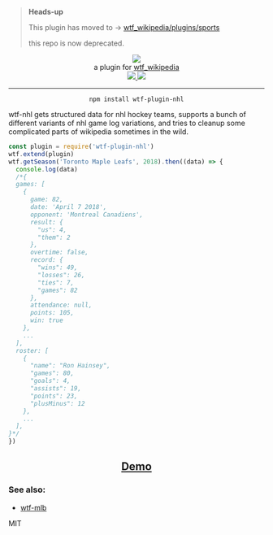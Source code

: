 > **Heads-up**
> 
> This plugin has moved to → <a href="https://github.com/spencermountain/wtf_wikipedia/tree/master/plugins/sports">wtf_wikipedia/plugins/sports</a>
>
> this repo is now deprecated.

<div align="center">
  <img src="https://cloud.githubusercontent.com/assets/399657/23590290/ede73772-01aa-11e7-8915-181ef21027bc.png" />

  <div>a plugin for <a href="https://github.com/spencermountain/wtf_wikipedia/">wtf_wikipedia</a></div>
  
  <!-- npm version -->
  <a href="https://npmjs.org/package/wtf-plugin-nhl">
    <img src="https://img.shields.io/npm/v/wtf-plugin-nhl.svg?style=flat-square" />
  </a>
  
  <!-- file size -->
  <a href="https://unpkg.com/wtf-plugin-person/builds/wtf-plugin-nhl.min.js">
    <img src="https://badge-size.herokuapp.com/spencermountain/wtf-plugin-nhl/master/builds/wtf-plugin-nhl.min.js" />
  </a>
   <hr/>
</div>

<div align="center">
  <code>npm install wtf-plugin-nhl</code>
</div>

wtf-nhl gets structured data for nhl hockey teams, supports a bunch of different variants of nhl game log variations, and tries to cleanup some complicated parts of wikipedia sometimes in the wild.

```js
const plugin = require('wtf-plugin-nhl')
wtf.extend(plugin)
wtf.getSeason('Toronto Maple Leafs', 2018).then((data) => {
  console.log(data)
  /*{
  games: [
    { 
      game: 82,
      date: 'April 7 2018',
      opponent: 'Montreal Canadiens',
      result: {
        "us": 4,
        "them": 2
      },
      overtime: false,
      record: {
        "wins": 49,
        "losses": 26,
        "ties": 7,
        "games": 82
      },
      attendance: null,
      points: 105,
      win: true 
    },
    ...
  ],
  roster: [
    {
      "name": "Ron Hainsey",
      "games": 80,
      "goals": 4,
      "assists": 19,
      "points": 23,
      "plusMinus": 12
    },
    ...
  ],
}*/
})
```

<div align="center">
  <h2><a href="https://observablehq.com/@spencermountain/wtf-plugin-nhl">Demo</a></h2>
</div>

### See also:

- [wtf-mlb](https://github.com/spencermountain/wtf-mlb)

MIT
